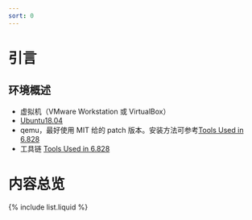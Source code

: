 ```yaml
---
sort: 0
---
```


# 引言

## 环境概述

* 虚拟机（VMware Workstation 或 VirtualBox）
* [Ubuntu18.04](https://mirrors.tuna.tsinghua.edu.cn/ubuntu-releases/18.04/ubuntu-18.04.6-desktop-amd64.iso)
* qemu，最好使用 MIT 给的 patch 版本。安装方法可参考[Tools Used in 6.828](https://pdos.csail.mit.edu/6.828/2018/tools.html)
* 工具链 [Tools Used in 6.828](https://pdos.csail.mit.edu/6.828/2018/tools.html)

# 内容总览

{% include list.liquid %}